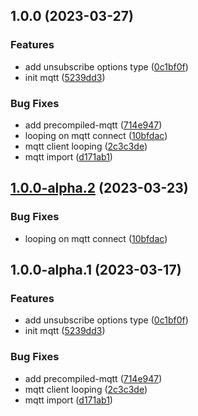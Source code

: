 ## 1.0.0 (2023-03-27)


### Features

* add unsubscribe options type ([0c1bf0f](https://github.com/flow-build/react-mqtt-workflow-manager/commit/0c1bf0fc9d9403bebffd01a0644f5b72e31dc8bb))
* init mqtt ([5239dd3](https://github.com/flow-build/react-mqtt-workflow-manager/commit/5239dd3ad2105ff81a39986bbc34b1efa3054a0d))


### Bug Fixes

* add precompiled-mqtt ([714e947](https://github.com/flow-build/react-mqtt-workflow-manager/commit/714e947c8c4bdf20b459a25640dcd3eab9f7d584))
* looping on mqtt connect ([10bfdac](https://github.com/flow-build/react-mqtt-workflow-manager/commit/10bfdac39bedff6027b4d28f0fb09273a7ea1925))
* mqtt client looping ([2c3c3de](https://github.com/flow-build/react-mqtt-workflow-manager/commit/2c3c3ded4af65034e667f0cd4c18353e29532842))
* mqtt import ([d171ab1](https://github.com/flow-build/react-mqtt-workflow-manager/commit/d171ab12e6792aa8500221d6bbf646b9cb76d9a7))

## [1.0.0-alpha.2](https://github.com/flow-build/react-mqtt-workflow-manager/compare/v1.0.0-alpha.1...v1.0.0-alpha.2) (2023-03-23)


### Bug Fixes

* looping on mqtt connect ([10bfdac](https://github.com/flow-build/react-mqtt-workflow-manager/commit/10bfdac39bedff6027b4d28f0fb09273a7ea1925))

## 1.0.0-alpha.1 (2023-03-17)


### Features

* add unsubscribe options type ([0c1bf0f](https://github.com/flow-build/react-mqtt-workflow-manager/commit/0c1bf0fc9d9403bebffd01a0644f5b72e31dc8bb))
* init mqtt ([5239dd3](https://github.com/flow-build/react-mqtt-workflow-manager/commit/5239dd3ad2105ff81a39986bbc34b1efa3054a0d))


### Bug Fixes

* add precompiled-mqtt ([714e947](https://github.com/flow-build/react-mqtt-workflow-manager/commit/714e947c8c4bdf20b459a25640dcd3eab9f7d584))
* mqtt client looping ([2c3c3de](https://github.com/flow-build/react-mqtt-workflow-manager/commit/2c3c3ded4af65034e667f0cd4c18353e29532842))
* mqtt import ([d171ab1](https://github.com/flow-build/react-mqtt-workflow-manager/commit/d171ab12e6792aa8500221d6bbf646b9cb76d9a7))
